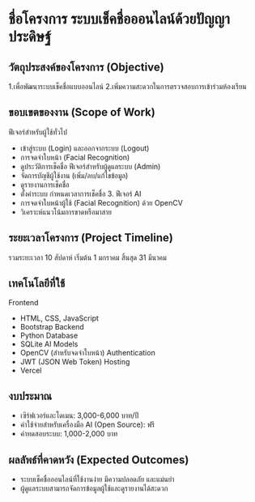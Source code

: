 # ชื่อโครงการ ระบบเช็คชื่อออนไลน์ด้วยปัญญาประดิษฐ์

## วัตถุประสงค์ของโครงการ (Objective)
1.เพื่อพัฒนาระบบเช็คชื่อแบบออนไลน์
2.เพิ่มความสะดวกในการตรวจสอบการเข้าร่วมห้องเรียน

## ขอบเขตของงาน (Scope of Work)
ฟีเจอร์สำหรับผู้ใช้ทั่วไป
  - เข้าสู่ระบบ (Login) และออกจากระบบ (Logout)
  - การจดจำใบหน้า (Facial Recognition)
  - ดูประวัติการเช็คชื่อ
ฟีเจอร์สำหรับผู้ดูแลระบบ (Admin)
  - จัดการบัญชีผู้ใช้งาน (เพิ่ม/ลบ/แก้ไขข้อมูล)
  - ดูรายงานการเช็คชื่อ
  - ตั้งค่าระบบ กำหนดเวลาการเช็คชื่อ
      3.  ฟีเจอร์ AI
  - การจดจำใบหน้าผู้ใช้ (Facial Recognition) ด้วย OpenCV
  - วิเคราะห์แนวโน้มการขาดหรือมาสาย

## ระยะเวลาโครงการ (Project Timeline)
รวมระยะเวลา 10 สัปดาห์ 
เริ่มต้น 1 มกราคม 
สิ้นสุด 31 มีนาคม

## เทคโนโลยีที่ใช้
Frontend
  - HTML, CSS, JavaScript
  - Bootstrap
Backend
  - Python
Database
  - SQLite
AI Models 
  - OpenCV (สำหรับจดจำใบหน้า)
Authentication
  - JWT (JSON Web Token) 
Hosting
  - Vercel

## งบประมาณ
  - เซิร์ฟเวอร์และโดเมน: 3,000-6,000 บาท/ปี
  - ค่าใช้จ่ายสำหรับเครื่องมือ AI (Open Source): ฟรี
  - ค่าทดสอบระบบ: 1,000-2,000 บาท

## ผลลัพธ์ที่คาดหวัง (Expected Outcomes)
  - ระบบเช็คชื่อออนไลน์ที่ใช้งานง่าย มีความปลอดภัย และแม่นยำ
  - ผู้ดูแลระบบสามารถจัดการข้อมูลผู้ใช้และดูรายงานได้สะดวก
